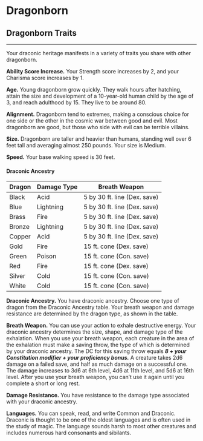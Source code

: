 # Dragonborn 
## Dragonborn Traits
- - -
Your draconic heritage manifests in a variety of traits you share with other dragonborn.

**Ability Score Increase.** Your Strength score increases by 2, and your Charisma score increases by 1.  

**Age.** Young dragonborn grow quickly. They walk hours after hatching, attain the size and development of a 10-year-old human child by the age of 3, and reach adulthood by 15. They live to be around 80.  

**Alignment.** Dragonborn tend to extremes, making a conscious choice for one side or the other in the cosmic war between good and evil. Most dragonborn are good, but those who side with evil can be terrible villains.  

**Size.** Dragonborn are taller and heavier than humans, standing well over 6 feet tall and averaging almost 250 pounds. Your size is Medium.  

**Speed.** Your base walking speed is 30 feet.  

#### Draconic Ancestry
| Dragon | Damage Type | Breath Weapon               |
|--------|-------------|-----------------------------|
| Black  | Acid        | 5 by 30 ft. line (Dex. save)|
| Blue   | Lightning   | 5 by 30 ft. line (Dex. save)|
| Brass  | Fire        | 5 by 30 ft. line (Dex. save)|
| Bronze | Lightning   | 5 by 30 ft. line (Dex. save)|
| Copper | Acid        | 5 by 30 ft. line (Dex. save)|
| Gold   | Fire        | 15 ft. cone (Dex. save)     |
| Green  | Poison      | 15 ft. cone (Con. save)     |
| Red    | Fire        | 15 ft. cone (Dex. save)     |
| Silver | Cold        | 15 ft. cone (Con. save)     |
| White  | Cold        | 15 ft. cone (Con. save)     |

**Draconic Ancestry.** You have draconic ancestry. Choose one type of dragon from the Draconic Ancestry table. Your breath weapon and damage resistance are determined by the dragon type, as shown in the table.  

**Breath Weapon.** You can use your action to exhale destructive energy. Your draconic ancestry determines the size, shape, and damage type of the exhalation.
When you use your breath weapon, each creature in the area of the exhalation must make a saving throw, the type of which is determined by your draconic ancestry. The DC for this saving throw equals **_8 + your Constitution modifier + your proficiency bonus._** A creature takes 2d6 damage on a failed save, and half as much damage on a successful one. The damage increases to 3d6 at 6th level, 4d6 at 11th level, and 5d6 at 16th level.
After you use your breath weapon, you can’t use it again until you complete a short or long rest.  

**Damage Resistance.** You have resistance to the damage type associated with your draconic ancestry.  

**Languages.** You can speak, read, and write Common and Draconic. Draconic is thought to be one of the oldest languages and is often used in the study of magic. The language sounds harsh to most other creatures and includes numerous hard consonants and sibilants.  
